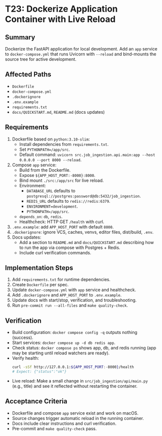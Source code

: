 # T23: Dockerize Application Container with Live Reload

## Summary
Dockerize the FastAPI application for local development. Add an `app` service to `docker-compose.yml` that runs Uvicorn with `--reload` and bind-mounts the source tree for active development.

## Affected Paths
- `Dockerfile`
- `docker-compose.yml`
- `.dockerignore`
- `.env.example`
- `requirements.txt`
- `docs/QUICKSTART.md`, `README.md` (docs updates)

## Requirements
1) Dockerfile based on `python:3.10-slim`:
   - Install dependencies from `requirements.txt`.
   - Set `PYTHONPATH=/app/src`.
   - Default command: `uvicorn src.job_ingestion.api.main:app --host 0.0.0.0 --port 8000 --reload`.
2) Compose `app` service:
   - Build from the Dockerfile.
   - Expose `${APP_HOST_PORT:-8000}:8000`.
   - Bind mount `./src:/app/src` for live reload.
   - Environment:
     - `DATABASE_URL` defaults to `postgresql://postgres:password@db:5432/job_ingestion`.
     - `REDIS_URL` defaults to `redis://redis:6379`.
     - `ENVIRONMENT=development`.
     - `PYTHONPATH=/app/src`.
   - `depends_on`: `db`, `redis`.
   - Healthcheck: HTTP GET `/health` with curl.
3) `.env.example`: add `APP_HOST_PORT` with default `8000`.
4) `.dockerignore`: ignore VCS, caches, venvs, editor files, dist/build, `.env`.
5) Docs updates:
   - Add a section to `README.md` and `docs/QUICKSTART.md` describing how to run the app via compose with Postgres + Redis.
   - Include curl verification commands.

## Implementation Steps
1) Add `requirements.txt` for runtime dependencies.
2) Create `Dockerfile` per spec.
3) Update `docker-compose.yml` with `app` service and healthcheck.
4) Add `.dockerignore` and `APP_HOST_PORT` to `.env.example`.
5) Update docs with start/stop, verification, and troubleshooting.
6) Run `pre-commit run --all-files` and `make quality-check`.

## Verification
- Build configuration: `docker compose config -q` outputs nothing (success).
- Start services: `docker compose up -d db redis app`.
- Check status: `docker compose ps` shows app, db, and redis running (app may be starting until reload watchers are ready).
- Verify health:
  ```sh
  curl -sSf http://127.0.0.1:${APP_HOST_PORT:-8000}/health
  # Expect: {"status":"ok"}
  ```
- Live reload: Make a small change in `src/job_ingestion/api/main.py` (e.g., title) and see it reflected without restarting the container.

## Acceptance Criteria
- Dockerfile and compose `app` service exist and work on macOS.
- Source changes trigger automatic reload in the running container.
- Docs include clear instructions and curl verification.
- Pre-commit and `make quality-check` pass.
